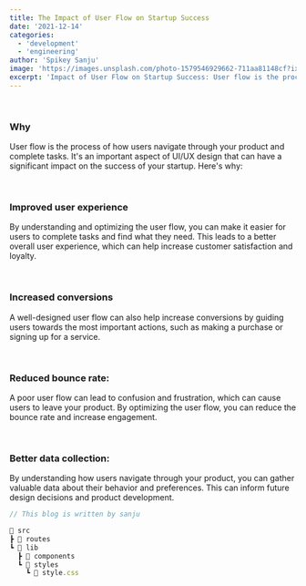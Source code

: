 ```yaml
---
title: The Impact of User Flow on Startup Success 
date: '2021-12-14'
categories:
  - 'development'
  - 'engineering'
author: 'Spikey Sanju'
image: 'https://images.unsplash.com/photo-1579546929662-711aa81148cf?ixlib=rb-4.0.3&ixid=MnwxMjA3fDB8MHxwaG90by1wYWdlfHx8fGVufDB8fHx8&auto=format&fit=crop&w=1470&q=80'
excerpt: 'Impact of User Flow on Startup Success: User flow is the process of how users navigate through your product and complete tasks.'
---
```


<script>
import CodeHeader from '$lib/components/codeheader/CodeHeader.svelte';
</script>

<br/>

### Why

User flow is the process of how users navigate through your product and complete tasks. It's an important aspect of UI/UX design that can have a significant impact on the success of your startup. Here's why:

<br/>

### Improved user experience

By understanding and optimizing the user flow, you can make it easier for users to complete tasks and find what they need. This leads to a better overall user experience, which can help increase customer satisfaction and loyalty.

<br/>

### Increased conversions

A well-designed user flow can also help increase conversions by guiding users towards the most important actions, such as making a purchase or signing up for a service.

<br/>

### Reduced bounce rate:

A poor user flow can lead to confusion and frustration, which can cause users to leave your product. By optimizing the user flow, you can reduce the bounce rate and increase engagement.

<br/>

### Better data collection:

By understanding how users navigate through your product, you can gather valuable data about their behavior and preferences. This can inform future design decisions and product development.

<CodeHeader title="📂 VS code folder structure"/>

```js
// This blog is written by sanju

📂 src
┣ 📁 routes
┗ 📂 lib
  ┣ 📁 components
  ┗ 📂 styles
    ┗ 📜 style.css
```
